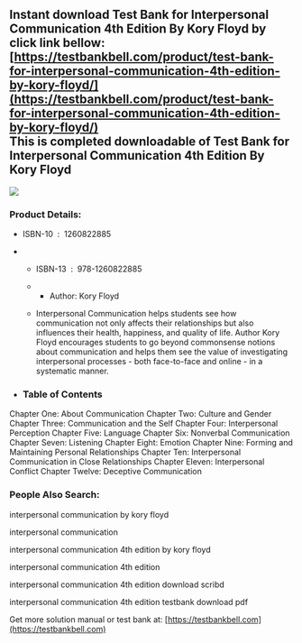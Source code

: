 Instant download **Test Bank for Interpersonal Communication 4th Edition By Kory Floyd** by click link bellow:  
[https://testbankbell.com/product/test-bank-for-interpersonal-communication-4th-edition-by-kory-floyd/](https://testbankbell.com/product/test-bank-for-interpersonal-communication-4th-edition-by-kory-floyd/)  
This is completed downloadable of Test Bank for Interpersonal Communication 4th Edition By Kory Floyd
-----------------------------------------------------------------------------------------------------


![](https://testbankbell.com/wp-content/uploads/2023/05/9781260822885_TestBank.jpg)
### Product Details:


* ISBN-10 ‏ : ‎ 1260822885
* * ISBN-13 ‏ : ‎ 978-1260822885
  * * Author: Kory Floyd
   
  * Interpersonal Communication helps students see how communication not only affects their relationships but also influences their health, happiness, and quality of life. Author Kory Floyd encourages students to go beyond commonsense notions about communication and helps them see the value of investigating interpersonal processes - both face-to-face and online - in a systematic manner.
 
* ### Table of Contents


Chapter One: About Communication
Chapter Two: Culture and Gender
Chapter Three: Communication and the Self
Chapter Four: Interpersonal Perception
Chapter Five: Language
Chapter Six: Nonverbal Communication
Chapter Seven: Listening
Chapter Eight: Emotion
Chapter Nine: Forming and Maintaining Personal Relationships
Chapter Ten: Interpersonal Communication in Close Relationships
Chapter Eleven: Interpersonal Conflict
Chapter Twelve: Deceptive Communication


### People Also Search:


interpersonal communication by kory floyd

interpersonal communication

interpersonal communication 4th edition by kory floyd

interpersonal communication 4th edition

interpersonal communication 4th edition download scribd

interpersonal communication 4th edition testbank download pdf


   Get more solution manual or test bank at: [https://testbankbell.com](https://testbankbell.com)
